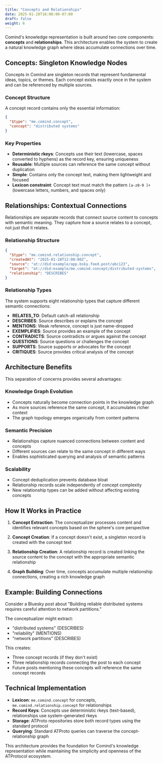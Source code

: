 ```yaml
---
title: "Concepts and Relationships"
date: 2025-01-28T16:00:00-07:00
draft: false
weight: 6
---
```


Comind's knowledge representation is built around two core components: **concepts** and **relationships**. This architecture enables the system to create a natural knowledge graph where ideas accumulate connections over time.

## Concepts: Singleton Knowledge Nodes

Concepts in Comind are singleton records that represent fundamental ideas, topics, or themes. Each concept exists exactly once in the system and can be referenced by multiple sources.

### Concept Structure

A concept record contains only the essential information:

```json
{
  "$type": "me.comind.concept",
  "concept": "distributed systems"
}
```

### Key Properties

- **Deterministic rkeys**: Concepts use their text (lowercase, spaces converted to hyphens) as the record key, ensuring uniqueness
- **Reusable**: Multiple sources can reference the same concept without duplication
- **Simple**: Contains only the concept text, making them lightweight and focused
- **Lexicon constraint**: Concept text must match the pattern `[a-z0-9 ]+` (lowercase letters, numbers, and spaces only)

## Relationships: Contextual Connections

Relationships are separate records that connect source content to concepts with semantic meaning. They capture *how* a source relates to a concept, not just *that* it relates.

### Relationship Structure

```json
{
  "$type": "me.comind.relationship.concept",
  "createdAt": "2025-01-28T12:00:00Z",
  "source": "at://did:example/app.bsky.feed.post/abc123",
  "target": "at://did:example/me.comind.concept/distributed-systems",
  "relationship": "DESCRIBES"
}
```

### Relationship Types

The system supports eight relationship types that capture different semantic connections:

- **RELATES_TO**: Default catch-all relationship
- **DESCRIBES**: Source describes or explains the concept
- **MENTIONS**: Weak reference, concept is just name-dropped
- **EXEMPLIFIES**: Source provides an example of the concept
- **CONTRADICTS**: Source contradicts or argues against the concept
- **QUESTIONS**: Source questions or challenges the concept
- **SUPPORTS**: Source supports or advocates for the concept
- **CRITIQUES**: Source provides critical analysis of the concept

## Architecture Benefits

This separation of concerns provides several advantages:

### Knowledge Graph Evolution

- Concepts naturally become connection points in the knowledge graph
- As more sources reference the same concept, it accumulates richer context
- The graph topology emerges organically from content patterns

### Semantic Precision

- Relationships capture nuanced connections between content and concepts
- Different sources can relate to the same concept in different ways
- Enables sophisticated querying and analysis of semantic patterns

### Scalability

- Concept deduplication prevents database bloat
- Relationship records scale independently of concept complexity
- New relationship types can be added without affecting existing concepts

## How It Works in Practice

1. **Concept Extraction**: The conceptualizer processes content and identifies relevant concepts based on the sphere's core perspective

2. **Concept Creation**: If a concept doesn't exist, a singleton record is created with the concept text

3. **Relationship Creation**: A relationship record is created linking the source content to the concept with the appropriate semantic relationship

4. **Graph Building**: Over time, concepts accumulate multiple relationship connections, creating a rich knowledge graph

## Example: Building Connections

Consider a Bluesky post about "Building reliable distributed systems requires careful attention to network partitions."

The conceptualizer might extract:
- "distributed systems" (DESCRIBES)
- "reliability" (MENTIONS) 
- "network partitions" (DESCRIBES)

This creates:
- Three concept records (if they don't exist)
- Three relationship records connecting the post to each concept
- Future posts mentioning these concepts will reference the same concept records

## Technical Implementation

- **Lexicon**: `me.comind.concept` for concepts, `me.comind.relationship.concept` for relationships
- **Record Keys**: Concepts use deterministic rkeys (text-based), relationships use system-generated rkeys
- **Storage**: ATProto repositories store both record types using the standard protocol
- **Querying**: Standard ATProto queries can traverse the concept-relationship graph

This architecture provides the foundation for Comind's knowledge representation while maintaining the simplicity and openness of the ATProtocol ecosystem.